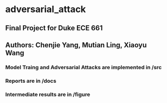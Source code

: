# adversarial_attack
## Final Project for Duke ECE 661  
## Authors: Chenjie Yang, Mutian Ling, Xiaoyu Wang


### Model Traing and Adversarial Attacks are implemented in /src  


### Reports are in /docs  


### Intermediate results are in /figure  
